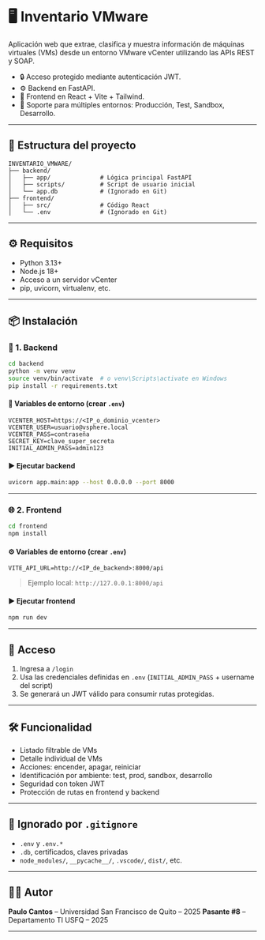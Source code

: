 
# 🖥️ Inventario VMware

Aplicación web que extrae, clasifica y muestra información de máquinas virtuales (VMs) desde un entorno VMware vCenter utilizando las APIs REST y SOAP.

- 🔒 Acceso protegido mediante autenticación JWT.
- ⚙️ Backend en FastAPI.
- 🎨 Frontend en React + Vite + Tailwind.
- 🧪 Soporte para múltiples entornos: Producción, Test, Sandbox, Desarrollo.

---

## 🚀 Estructura del proyecto

```
INVENTARIO_VMWARE/
├── backend/
│   ├── app/              # Lógica principal FastAPI
│   ├── scripts/          # Script de usuario inicial
│   └── app.db            # (Ignorado en Git)
├── frontend/
│   ├── src/              # Código React
│   └── .env              # (Ignorado en Git)
```

---

## ⚙️ Requisitos

- Python 3.13+
- Node.js 18+
- Acceso a un servidor vCenter
- pip, uvicorn, virtualenv, etc.

---

## 📦 Instalación

### 🔧 1. Backend

```bash
cd backend
python -m venv venv
source venv/bin/activate  # o venv\Scripts\activate en Windows
pip install -r requirements.txt
```

#### 🧩 Variables de entorno (crear `.env`)

```env
VCENTER_HOST=https://<IP_o_dominio_vcenter>
VCENTER_USER=usuario@vsphere.local
VCENTER_PASS=contraseña
SECRET_KEY=clave_super_secreta
INITIAL_ADMIN_PASS=admin123
```

#### ▶️ Ejecutar backend

```bash
uvicorn app.main:app --host 0.0.0.0 --port 8000
```

---

### 🌐 2. Frontend

```bash
cd frontend
npm install
```

#### ⚙️ Variables de entorno (crear `.env`)

```env
VITE_API_URL=http://<IP_de_backend>:8000/api
```

> Ejemplo local: `http://127.0.0.1:8000/api`

#### ▶️ Ejecutar frontend

```bash
npm run dev
```

---

## 🔐 Acceso

1. Ingresa a `/login`
2. Usa las credenciales definidas en `.env` (`INITIAL_ADMIN_PASS` + username del script)
3. Se generará un JWT válido para consumir rutas protegidas.

---

## 🛠️ Funcionalidad

- Listado filtrable de VMs
- Detalle individual de VMs
- Acciones: encender, apagar, reiniciar
- Identificación por ambiente: test, prod, sandbox, desarrollo
- Seguridad con token JWT
- Protección de rutas en frontend y backend

---

## 🚫 Ignorado por `.gitignore`

- `.env` y `.env.*`
- `.db`, certificados, claves privadas
- `node_modules/`, `__pycache__/`, `.vscode/`, `dist/`, etc.

---

## 👨‍💻 Autor

**Paulo Cantos** – Universidad San Francisco de Quito – 2025
**Pasante #8** – Departamento TI USFQ – 2025


---


